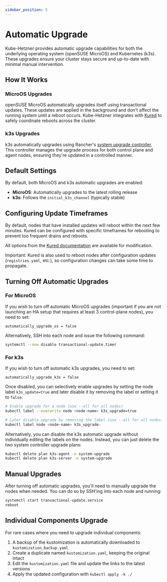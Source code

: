 ```yaml
---
sidebar_position: 5
---
```


# Automatic Upgrade

Kube-Hetzner provides automatic upgrade capabilities for both the underlying operating system (openSUSE MicroOS) and Kubernetes (k3s). These upgrades ensure your cluster stays secure and up-to-date with minimal manual intervention.

## How It Works

### MicroOS Upgrades

openSUSE MicroOS automatically upgrades itself using transactional updates. These updates are applied in the background and don't affect the running system until a reboot occurs. Kube-Hetzner integrates with [Kured](https://github.com/kubereboot/kured) to safely coordinate reboots across the cluster.

### k3s Upgrades

k3s automatically upgrades using Rancher's [system upgrade controller](https://github.com/rancher/system-upgrade-controller). This controller manages the upgrade process for both control plane and agent nodes, ensuring they're updated in a controlled manner.

## Default Settings

By default, both MicroOS and k3s automatic upgrades are enabled:

- **MicroOS**: Automatically upgrades to the latest rolling release
- **k3s**: Follows the `initial_k3s_channel` (typically stable)

## Configuring Update Timeframes

By default, nodes that have installed updates will reboot within the next few minutes. Kured can be configured with specific timeframes for rebooting to prevent too frequent drains and reboots.

All options from the [Kured documentation](https://kured.dev/docs/configuration/) are available for modification.

Important: Kured is also used to reboot nodes after configuration updates (`registries.yaml`, etc.), so configuration changes can take some time to propagate.

## Turning Off Automatic Upgrades

### For MicroOS

If you wish to turn off automatic MicroOS upgrades (important if you are not launching an HA setup that requires at least 3 control-plane nodes), you need to set:

```hcl
automatically_upgrade_os = false
```

Alternatively, SSH into each node and issue the following command:

```sh
systemctl --now disable transactional-update.timer
```

### For k3s

If you wish to turn off automatic k3s upgrades, you need to set:

```hcl
automatically_upgrade_k3s = false
```

Once disabled, you can selectively enable upgrades by setting the node label `k3s_update=true` and later disable it by removing the label or setting it to `false`:

```sh
# Enable upgrade for a node (use --all for all nodes)
kubectl label --overwrite node <node-name> k3s_upgrade=true

# Later disable upgrade by removing the label (use --all for all nodes)
kubectl label node <node-name> k3s_upgrade-
```

Alternatively, you can disable the k3s automatic upgrade without individually editing the labels on the nodes. Instead, you can just delete the two system controller upgrade plans:

```sh
kubectl delete plan k3s-agent -n system-upgrade
kubectl delete plan k3s-server -n system-upgrade
```

## Manual Upgrades

After turning off automatic upgrades, you'll need to manually upgrade the nodes when needed. You can do so by SSH'ing into each node and running:

```sh
systemctl start transactional-update.service
reboot
```

## Individual Components Upgrade

For rare cases where you need to upgrade individual components:

1. A backup of the kustomization is automatically downloaded to `kustomization_backup.yaml`
2. Create a duplicate named `kustomization.yaml`, keeping the original intact
3. Edit the `kustomization.yaml` file and update the links to the latest versions
4. Apply the updated configuration with `kubectl apply -k ./`